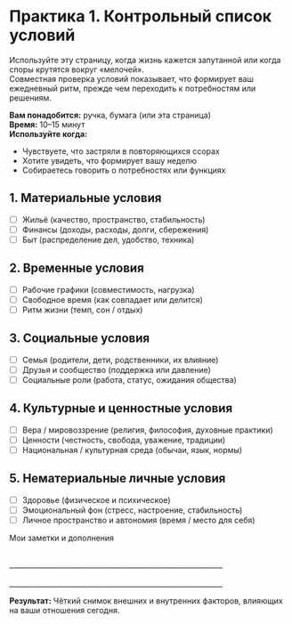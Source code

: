 # Практика 1. Контрольный список условий

Используйте эту страницу, когда жизнь кажется запутанной или когда споры крутятся вокруг «мелочей».<br/>
Совместная проверка условий показывает, что формирует ваш ежедневный ритм, прежде чем переходить к потребностям или решениям.

**Вам понадобится:** ручка, бумага (или эта страница)<br/>
**Время:** 10–15 минут<br/>
**Используйте когда:**

- Чувствуете, что застряли в повторяющихся ссорах
- Хотите увидеть, что формирует вашу неделю
- Собираетесь говорить о потребностях или функциях

## 1. Материальные условия

- ☐ Жильё (качество, пространство, стабильность)
- ☐ Финансы (доходы, расходы, долги, сбережения)
- ☐ Быт (распределение дел, удобство, техника)

## 2. Временные условия

- ☐ Рабочие графики (совместимость, нагрузка)
- ☐ Свободное время (как совпадает или делится)
- ☐ Ритм жизни (темп, сон / отдых)

## 3. Социальные условия

- ☐ Семья (родители, дети, родственники, их влияние)
- ☐ Друзья и сообщество (поддержка или давление)
- ☐ Социальные роли (работа, статус, ожидания общества)

## 4. Культурные и ценностные условия

- ☐ Вера / мировоззрение (религия, философия, духовные практики)
- ☐ Ценности (честность, свобода, уважение, традиции)
- ☐ Национальная / культурная среда (обычаи, язык, нормы)

## 5. Нематериальные личные условия

- ☐ Здоровье (физическое и психическое)
- ☐ Эмоциональный фон (стресс, настроение, стабильность)
- ☐ Личное пространство и автономия (время / место для себя)

Мои заметки и дополнения

<br/>
____________________________________________________________
<br/><br/>
____________________________________________________________

**Результат:** Чёткий снимок внешних и внутренних факторов, влияющих на ваши отношения сегодня.
